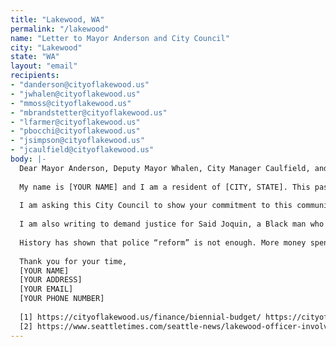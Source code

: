 ```yaml
---
title: "Lakewood, WA"
permalink: "/lakewood"
name: "Letter to Mayor Anderson and City Council"
city: "Lakewood"
state: "WA"
layout: "email"
recipients:
- "danderson@cityoflakewood.us"
- "jwhalen@cityoflakewood.us"
- "mmoss@cityoflakewood.us"
- "mbrandstetter@cityoflakewood.us"
- "lfarmer@cityoflakewood.us"
- "pbocchi@cityoflakewood.us"
- "jsimpson@cityoflakewood.us"
- "jcaulfield@cityoflakewood.us"
body: |-
  Dear Mayor Anderson, Deputy Mayor Whalen, City Manager Caulfield, and Lakewood City Council members,
  
  My name is [YOUR NAME] and I am a resident of [CITY, STATE]. This past week, our nation has been gripped by protests calling for rapid and meaningful reevaluation of the role of policing in our communities and an end to racism. I am writing to call upon this city council to restructure the 2021 city budget to adhere to your mission statement of: “Quality lifestyle fostered by a transparent government”.
  
  I am asking this City Council to show your commitment to this community by making meaningful changes to the cities priorities as reflected in the budget. In 2019 the City of Lakewood allocated 27% of it’s 205 million dollars in expenses to the police department [1]. I demand that the City Council begin meaningfully defunding the Lakewood Police Department and re-allocate those funds to programs proven to more effectively promote a safe and equitable community. We need funding for community-based mental health services, substance abuse treatment services, and affordable housing programs. Police officers should not need to be the first resource for every crisis. I demand a budget that reflects the actual needs of Lakewood residents.
  
  I am also writing to demand justice for Said Joquin, a Black man who was murdered by a Lakewood police officer on May 1, and so many murdered Black Americans before him. Said Joquin was pulled over for running a stop sign and was cooperating with police when he was shot. The city put the officer involved on administrative leave. I believe that Officer Mike Wiley is guilty of murder and should not be allowed to serve after being linked to the murder of another unarmed Black man in 2013 [2]. This is unacceptable. Administrative leave is not enough. I demand that this officer be fired and arrested for his crimes.
  
  History has shown that police “reform” is not enough. More money spent on policy changes and training programs will not fix our current system. I ask that this committee take a hard look at the way the current system fails to serve this community and come together to reimagine the role of police in the city of Lakewood.
  
  Thank you for your time,
  [YOUR NAME]
  [YOUR ADDRESS]
  [YOUR EMAIL]
  [YOUR PHONE NUMBER]
  
  [1] https://cityoflakewood.us/finance/biennial-budget/ https://cityoflakewood.us/wp-content/uploads/2019/08/20192020AdoptedBudgetFullDoc.pdf
  [2] https://www.seattletimes.com/seattle-news/lakewood-officer-involved-in-recent-deadly-shooting-was-involved-in-2013-shooting-that-led-to-record-wrongful-death-verdict/
---
```

